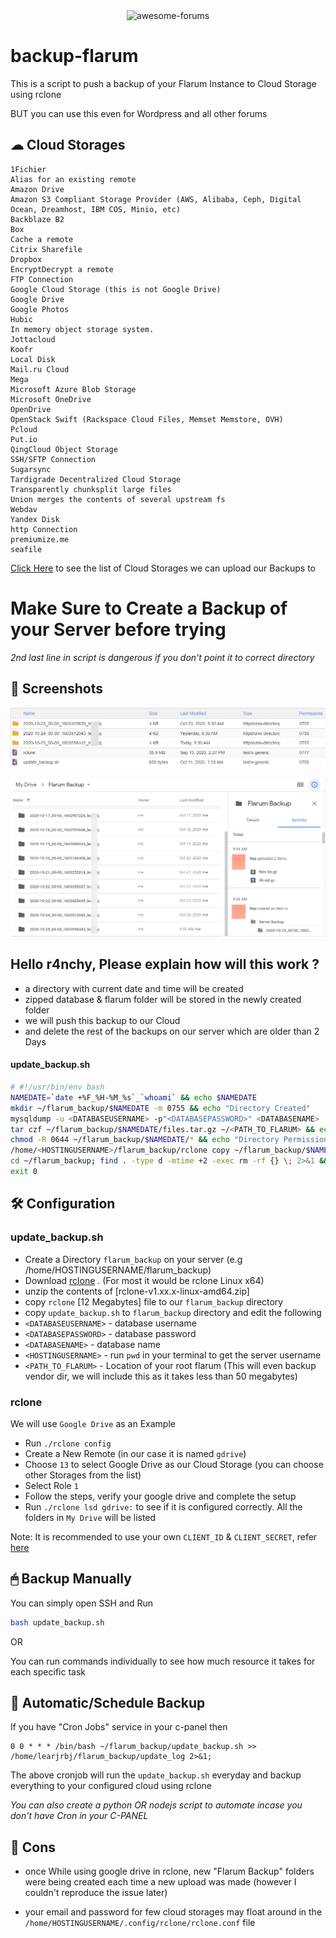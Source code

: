 <!-- [center]
![flarum](https://i.imgur.com/bL7WdcT.jpg)
[/center] -->
<div align="center">
<img src="https://i.imgur.com/bL7WdcT.jpg" alt="awesome-forums" height="">

</div>

# backup-flarum
 This is a script to push a backup of your Flarum Instance to Cloud Storage using rclone

BUT you can use this even for Wordpress and all other forums

## ☁ Cloud Storages
```
1Fichier
Alias for an existing remote
Amazon Drive
Amazon S3 Compliant Storage Provider (AWS, Alibaba, Ceph, Digital Ocean, Dreamhost, IBM COS, Minio, etc)
Backblaze B2
Box
Cache a remote
Citrix Sharefile
Dropbox
EncryptDecrypt a remote
FTP Connection
Google Cloud Storage (this is not Google Drive)
Google Drive
Google Photos
Hubic
In memory object storage system.
Jottacloud
Koofr
Local Disk
Mail.ru Cloud
Mega
Microsoft Azure Blob Storage
Microsoft OneDrive
OpenDrive
OpenStack Swift (Rackspace Cloud Files, Memset Memstore, OVH)
Pcloud
Put.io
QingCloud Object Storage
SSH/SFTP Connection
Sugarsync
Tardigrade Decentralized Cloud Storage
Transparently chunksplit large files
Union merges the contents of several upstream fs
Webdav
Yandex Disk
http Connection
premiumize.me
seafile
```
[Click Here](https://rclone.org/overview/) to see the list of Cloud Storages we can upload our Backups to

# Make Sure to Create a Backup of your Server before trying
*2nd last line in script is dangerous if you don't point it to correct directory*

## 📸 Screenshots

![backup-flarum-server](https://raw.githubusercontent.com/alx-xlx/backup-flarum/main/images/backup-flarum-server.png)

![backup-flarum-google-drive](https://raw.githubusercontent.com/alx-xlx/backup-flarum/main/images/backup-flarum-google-drive.png)

## Hello r4nchy, Please explain how will this work ?

- a directory with current date and time will be created
- zipped database & flarum folder will be stored in the newly created folder
- we will push this backup to our Cloud
- and delete the rest of the backups on our server which are older than 2 Days

#### update_backup.sh
```sh
# #!/usr/bin/env bash
NAMEDATE=`date +%F_%H-%M_%s`_`whoami` && echo $NAMEDATE
mkdir ~/flarum_backup/$NAMEDATE -m 0755 && echo "Directory Created"
mysqldump -u <DATABASEUSERNAME> -p"<DATABASEPASSWORD>" <DATABASENAME> | gzip > ~/flarum_backup/$NAMEDATE/db.sql.gz && echo "Database Dumped"
tar czf ~/flarum_backup/$NAMEDATE/files.tar.gz ~/<PATH_TO_FLARUM> && echo "Server Files Dumped"
chmod -R 0644 ~/flarum_backup/$NAMEDATE/* && echo "Directory Permission Restored"
/home/<HOSTINGUSERNAME>/flarum_backup/rclone copy ~/flarum_backup/$NAMEDATE "gdrive:Flarum Backup/$NAMEDATE"
cd ~/flarum_backup; find . -type d -mtime +2 -exec rm -rf {} \; 2>&1 && echo "Directory older than 2 days Deleted !!"
exit 0 
```

## 🛠 Configuration

### update_backup.sh

- Create a Directory `flarum_backup` on your server (e.g /home/HOSTINGUSERNAME/flarum_backup)
- Download [rclone](https://rclone.org/downloads/) . (For most it would be rclone Linux x64)
- unzip the contents of [rclone-v1.xx.x-linux-amd64.zip]
- copy `rclone` [12 Megabytes] file to our `flarum_backup` directory
- copy `update_backup.sh` to `flarum_backup` directory and edit the following
- `<DATABASEUSERNAME>` - database username
- `<DATABASEPASSWORD>` - database password
- `<DATABASENAME>` - database name
- `<HOSTINGUSERNAME>` - run `pwd` in your terminal to get the server username
- `<PATH_TO_FLARUM>` - Location of your root flarum (This will even backup vendor dir, we will include this as it takes less than 50 megabytes)


### rclone

We will use `Google Drive` as an Example

- Run `./rclone config`
- Create a New Remote (in our case it is named `gdrive`)
- Choose `13` to select Google Drive as our Cloud Storage (you can choose other Storages from the list)
- Select Role `1`
- Follow the steps, verify your google drive and complete the setup
- Run `./rclone lsd gdrive:` to see if it is configured correctly. All the folders in `My Drive` will be listed


Note: It is recommended to use your own `CLIENT_ID` & `CLIENT_SECRET`, refer [here](https://github.com/alx-xlx/goindex#get-google-clientid-and-secretid)

## 🖱 Backup Manually

You can simply open SSH and Run

```sh
bash update_backup.sh
```
OR

You can run commands individually to see how much resource it takes for each specific task

## 🤖 Automatic/Schedule Backup

If you have "Cron Jobs" service in your c-panel then 

```
0 0 * * * /bin/bash ~/flarum_backup/update_backup.sh >> /home/learjrbj/flarum_backup/update_log 2>&1;
```

The above cronjob will run the `update_backup.sh` everyday and backup everything to your configured cloud using rclone

*You can also create a python OR nodejs script to automate incase you don't have Cron in your C-PANEL*

## 🔻 Cons

- once While using google drive in rclone, new "Flarum Backup" folders were being created each time a new upload was made (however I couldn't reproduce the issue later)

- your email and password for few cloud storages may float around in the `/home/HOSTINGUSERNAME/.config/rclone/rclone.conf` file